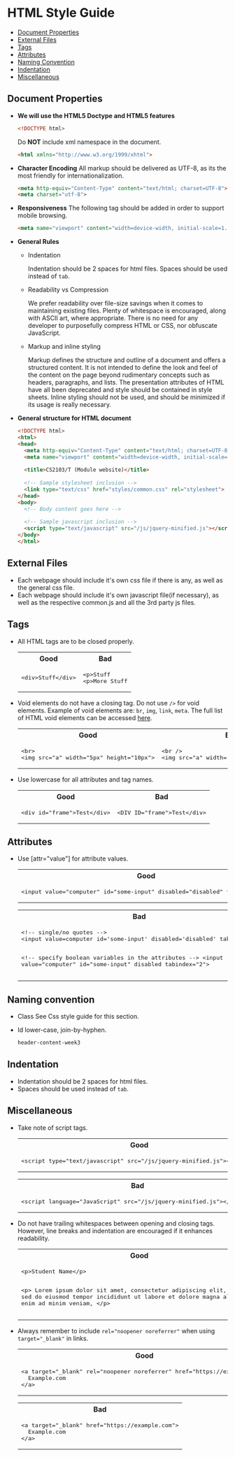 # HTML Style Guide

- [Document Properties](#document-properties)
- [External Files](#external-files)
- [Tags](#tags)
- [Attributes](#attributes)
- [Naming Convention](#naming-convention)
- [Indentation](#indentation)
- [Miscellaneous](#miscellaneous)

## Document Properties
- __We will use the HTML5 Doctype and HTML5 features__
  ```html
  <!DOCTYPE html>
  ```

  Do __NOT__ include xml namespace in the document.
  ```html
  <html xmlns="http://www.w3.org/1999/xhtml">
  ```

- __Character Encoding__
  All markup should be delivered as UTF-8, as its the most friendly for internationalization.
  ```html
  <meta http-equiv="Content-Type" content="text/html; charset=UTF-8">
  <meta charset="utf-8">
  ```

- __Responsiveness__
  The following tag should be added in order to support mobile browsing.
  ```html
  <meta name="viewport" content="width=device-width, initial-scale=1.0">
  ```

- __General Rules__
  - Indentation
  
    Indentation should be 2 spaces for html files.
    Spaces should be used instead of `tab`.

  - Readability vs Compression
  
    We prefer readability over file-size savings when it comes to maintaining existing files.
    Plenty of whitespace is encouraged, along with ASCII art, where appropriate.
    There is no need for any developer to purposefully compress HTML or CSS, nor obfuscate JavaScript.

  - Markup and inline styling
  
    Markup defines the structure and outline of a document and offers a structured content.
    It is not intended to define the look and feel of the content on the page beyond rudimentary concepts such as headers, paragraphs, and lists.
    The presentation attributes of HTML have all been deprecated and style should be contained in style sheets.
    Inline styling should not be used, and should be minimized if its usage is really necessary.

- __General structure for HTML document__
  ```html
  <!DOCTYPE html>
  <html>
  <head>
    <meta http-equiv="Content-Type" content="text/html; charset=UTF-8">
    <meta name="viewport" content="width=device-width, initial-scale=1.0">
    
    <title>CS2103/T (Module website)</title>
    
    <!-- Sample stylesheet inclusion -->
    <link type="text/css" href="styles/common.css" rel="stylesheet">
  </head>
  <body>
    <!-- Body content goes here -->
    
    <!-- Sample javascript inclusion -->
    <script type="text/javascript" src="/js/jquery-minified.js"></script>
  </body>
  </html>
  ```

## External Files
- Each webpage should include it's own css file if there is any, as well as the general css file.
- Each webpage should include it's own javascript file(if necessary), as well as the respective common.js and all the 3rd party js files.

## Tags
- All HTML tags are to be closed properly.

  <table>
    <tr>
      <th align="center">Good</th>
      <th align="center">Bad</th>
    </tr>
    <tr>
      <td>
        <pre lang="html">
  &lt;div&gt;Stuff&lt;/div&gt;</pre>
      </td>
      <td>
        <pre lang="html">
  &lt;p&gt;Stuff
  &lt;p&gt;More Stuff</pre>
      </td>
    </tr>
  </table>

- Void elements do not have a closing tag. Do not use <code>/></code> for void elements.
  Example of void elements are: `br`, `img`, `link`, `meta`.
  The full list of HTML void elements can be accessed [here](http://www.w3.org/TR/html-markup/syntax.html#void-element).

  <table>
    <tr>
      <th align="center">Good</th>
      <th align="center">Bad</th>
    </tr>
    <tr>
      <td>
        <pre lang="html">
  &lt;br&gt;
  &lt;img src="a" width="5px" height="10px"&gt;</pre>
      </td>
      <td>
        <pre lang="html">
  &lt;br /&gt;
  &lt;img src="a" width="5px" height="10px" /&gt;</pre>
      </td>
    </tr>
  </table>

- Use lowercase for all attributes and tag names.

  <table>
    <tr>
      <th align="center">Good</th>
      <th align="center">Bad</th>
    </tr>
    <tr>
      <td>
        <pre lang="html">
  &lt;div id="frame"&gt;Test&lt;/div&gt;</pre>
      </td>
      <td>
        <pre lang="html">
  &lt;DIV ID="frame"&gt;Test&lt;/div&gt;</pre>
      </td>
    </tr>
  </table>

## Attributes
- Use [attr="value"] for attribute values.

  <table>
    <tr>
      <th align="center">Good</th>
    </tr>
    <tr>
      <td>
        <pre lang="html">
  &lt;input value="computer" id="some-input" disabled="disabled" tabindex="2"&gt;</pre>
      </td>
    </tr>
  </table>
  
  <table>
    <tr>
      <th align="center">Bad</th>
    </tr>
    <tr>
      <td>
        <pre lang="html">
  &lt;!-- single/no quotes --&gt;
  &lt;input value=computer id='some-input' disabled='disabled' tabindex=2&gt;
  
  &lt;!-- specify boolean variables in the attributes --&gt;
  &lt;input value="computer" id="some-input" disabled tabindex="2"&gt;</pre>
      </td>
    </tr>
  </table>

## Naming convention
- Class
  See Css style guide for this section.

- Id
  lower-case, join-by-hyphen.

  ```html
  header-content-week3
  ```

## Indentation
- Indentation should be 2 spaces for html files.
- Spaces should be used instead of `tab`.

## Miscellaneous
- Take note of script tags.

  <table>
    <tr>
      <th align="center">Good</th>
    </tr>
    <tr>
      <td>
        <pre lang="html">
  &lt;script type="text/javascript" src="/js/jquery-minified.js"&gt;&lt;/script&gt;</pre>
      </td>
    </tr>
  </table>
  
  <table>
    <tr>
      <th align="center">Bad</th>
    </tr>
    <tr>
      <td>
        <pre lang="html">
  &lt;script language="JavaScript" src="/js/jquery-minified.js"&gt;&lt;/script&gt;</pre>
      </td>
    </tr>
  </table>

- Do not have trailing whitespaces between opening and closing tags. However, line breaks and indentation are encouraged if it enhances readability.

  <table>
    <tr>
      <th align="center">Good</th>
      <th align="center">Bad</th>
    </tr>
    <tr>
      <td>
        <pre lang="html">
  &lt;p&gt;Student Name&lt;/p&gt;
  
  &lt;p&gt;
    Lorem ipsum dolor sit amet, consectetur adipiscing elit,
    sed do eiusmod tempor incididunt ut labore
    et dolore magna aliqua. Ut enim ad minim veniam,
  &lt;/p&gt;</pre>
      </td>
      <td>
        <pre lang="html">
  &lt;p&gt; Student Name &lt;/p&gt;</pre>
      </td>
    </tr>
  </table>

- Always remember to include `rel="noopener noreferrer"` when using `target="_blank"` in links.

  <table>
    <tr>
      <th align="center">Good</th>
    </tr>
    <tr>
      <td>
        <pre lang="html">
  &lt;a target="_blank" rel="noopener noreferrer" href="https://example.com"&gt;
    Example.com
  &lt;/a&gt;</pre>
      </td>
    </tr>
  </table>
  
  <table>
    <tr>
      <th align="center">Bad</th>
    </tr>
    <tr>
      <td>
        <pre lang="html">
  &lt;a target="_blank" href="https://example.com"&gt;
    Example.com
  &lt;/a&gt;</pre>
      </td>
    </tr>
  </table>

